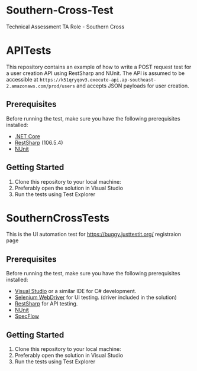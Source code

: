 # Southern-Cross-Test
Technical Assessment TA Role - Southern Cross
# APITests

This repository contains an example of how to write a POST request test for a user creation API using RestSharp and NUnit. The API is assumed to be accessible at `https://k51qryqov3.execute-api.ap-southeast-2.amazonaws.com/prod/users` and accepts JSON payloads for user creation.

## Prerequisites

Before running the test, make sure you have the following prerequisites installed:

- [.NET Core](https://dotnet.microsoft.com/download)
- [RestSharp](https://restsharp.dev/) (106.5.4)
- [NUnit](https://nunit.org/)

## Getting Started

1. Clone this repository to your local machine:
2. Preferably open the solution in Visual Studio
3. Run the tests using Test Explorer

# SouthernCrossTests

This is the UI automation test for https://buggy.justtestit.org/ registraion page

## Prerequisites

Before running the test, make sure you have the following prerequisites installed:

- [Visual Studio](https://visualstudio.microsoft.com/) or a similar IDE for C# development.
- [Selenium WebDriver](https://www.selenium.dev/documentation/en/webdriver/) for UI testing. (driver included in the solution)
- [RestSharp](https://restsharp.dev/) for API testing.
- [NUnit](https://nunit.org/)
- [SpecFlow](https://specflow.org/)

## Getting Started

1. Clone this repository to your local machine:
2. Preferably open the solution in Visual Studio
3. Run the tests using Test Explorer
